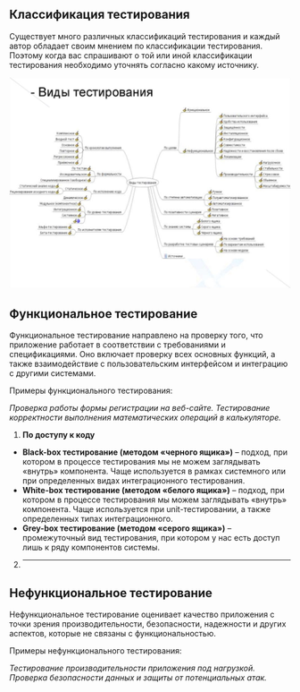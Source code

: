 ## Классификация тестирования

Существует много различных классификаций тестирования и каждый автор обладает своим мнением по классификации тестирования. Поэтому когда вас спрашивают о той или иной классификации тестирования необходимо уточнять согласно какому источнику.

![](vid_testirovan.jpg.crdownload)

## Функциональное тестирование

Функциональное тестирование направлено на проверку того, что приложение работает в соответствии с требованиями и спецификациями. Оно включает проверку всех основных функций, а также взаимодействие с пользовательским интерфейсом и интеграцию с другими системами.

Примеры функционального тестирования:

*Проверка работы формы регистрации на веб-сайте.
Тестирование корректности выполнения математических операций в калькуляторе.*

1. **По доступу к коду**
+ **Black-box тестирование (методом «черного ящика»)** – подход, при котором в
  процессе тестирования мы не можем заглядывать «внутрь» компонента. Чаще используется
  в рамках системного или при определенных видах интеграционного тестирования.
+ **White-box тестирование (методом «белого ящика»)** – подход, при котором в
  процессе тестирования мы можем заглядывать «внутрь» компонента. Чаще используется
  при unit-тестировании, а также определенных типах интеграционного.
+ **Grey-box тестирование (методом «серого ящика»)** – промежуточный вид
  тестирования, при котором у нас есть доступ лишь к ряду компонентов системы.

  

2. ****
## Нефункциональное тестирование

Нефункциональное тестирование оценивает качество приложения с точки зрения производительности, безопасности, надежности и других аспектов, которые не связаны с функциональностью.

Примеры нефункционального тестирования:

*Тестирование производительности приложения под нагрузкой.*
*Проверка безопасности данных и защиты от потенциальных атак.*
